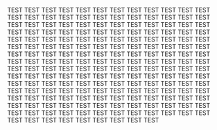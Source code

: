 TEST TEST TEST TEST TEST TEST TEST TEST TEST
TEST TEST TEST TEST TEST TEST TEST TEST TEST
TEST TEST TEST TEST TEST TEST TEST TEST TEST
TEST TEST TEST TEST TEST TEST TEST TEST TEST
TEST TEST TEST TEST TEST TEST TEST TEST TEST
TEST TEST TEST TEST TEST TEST TEST TEST TEST
TEST TEST TEST TEST TEST TEST TEST TEST TEST
TEST TEST TEST TEST TEST TEST TEST TEST TEST
TEST TEST TEST TEST TEST TEST TEST TEST TEST
TEST TEST TEST TEST TEST TEST TEST TEST TEST
TEST TEST TEST TEST TEST TEST TEST TEST TEST
TEST TEST TEST TEST TEST TEST TEST TEST TEST
TEST TEST TEST TEST TEST TEST TEST TEST TEST
TEST TEST TEST TEST TEST TEST TEST TEST TEST
TEST TEST TEST TEST TEST TEST TEST TEST TEST
TEST TEST TEST TEST TEST TEST TEST TEST TEST
TEST TEST TEST TEST TEST TEST TEST TEST TEST
TEST TEST TEST TEST TEST TEST TEST TEST TEST
TEST TEST TEST TEST TEST TEST TEST TEST TEST
TEST TEST TEST TEST TEST TEST TEST TEST TEST
TEST TEST TEST TEST TEST TEST TEST TEST TEST
